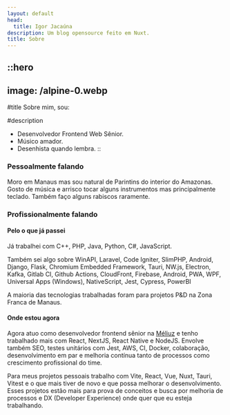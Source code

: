 ```yaml
---
layout: default
head:
  title: Igor Jacaúna
description: Um blog opensource feito em Nuxt.
title: Sobre
---
```


::hero
---
image: /alpine-0.webp
---
#title
Sobre mim, sou:

#description
- Desenvolvedor Frontend Web Sênior.
- Músico amador.
- Desenhista quando lembra.
::

### Pessoalmente falando

Moro em Manaus mas sou natural de Parintins do interior do Amazonas. Gosto de música e arrisco tocar alguns instrumentos mas principalmente teclado. Também faço alguns rabiscos raramente.

### Profissionalmente falando

#### Pelo o que já passei

Já trabalhei com C++, PHP, Java, Python, C#, JavaScript.

Também sei algo sobre WinAPI, Laravel, Code Igniter, SlimPHP, Android, Django, Flask, Chromium Embedded Framework, Tauri, NW\.js, Electron, Kafka, Gitlab CI, Github Actions, CloudFront, Firebase, Android, PWA, WPF, Universal Apps (Windows), NativeScript, Jest, Cypress, PowerBI

A maioria das tecnologias trabalhadas foram para projetos P\&D na Zona Franca de Manaus.

#### Onde estou agora

Agora atuo como desenvolvedor frontend sênior na [Méliuz](https://meliuz.com.br) e tenho trabalhado mais com React, NextJS, React Native e NodeJS. Envolve também SEO, testes unitários com Jest, AWS, CI, Docker, colaboração, desenvolvimento em par e melhoria contínua tanto de processos como crescimento profissional do time.

Para meus projetos pessoais trabalho com Vite, React, Vue, Nuxt, Tauri, Vitest e o que mais tiver de novo e que possa melhorar o desenvolvimento. Esses projetos estão mais para prova de conceitos e busca por melhoria de processos e DX (Developer Experience) onde quer que eu esteja trabalhando.
